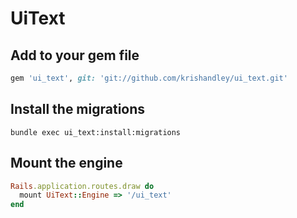 # UiText

## Add to your gem file

```ruby
gem 'ui_text', git: 'git://github.com/krishandley/ui_text.git'
```

## Install the migrations

```
bundle exec ui_text:install:migrations
```

## Mount the engine

```ruby
Rails.application.routes.draw do
  mount UiText::Engine => '/ui_text'
end
```
